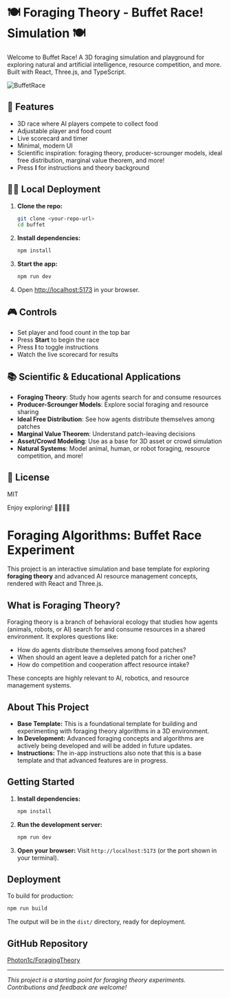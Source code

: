 # 🍽️ Foraging Theory - Buffet Race! Simulation 🍽️

Welcome to Buffet Race! A 3D foraging simulation and playground for exploring natural and artificial intelligence, resource competition, and more. Built with React, Three.js, and TypeScript.

![BuffetRace](media/buffetrace.gif)

## 🚀 Features
- 3D race where AI players compete to collect food
- Adjustable player and food count
- Live scorecard and timer
- Minimal, modern UI
- Scientific inspiration: foraging theory, producer-scrounger models, ideal free distribution, marginal value theorem, and more!
- Press **I** for instructions and theory background

## 🧑‍💻 Local Deployment

1. **Clone the repo:**
   ```bash
   git clone <your-repo-url>
   cd buffet
   ```
2. **Install dependencies:**
   ```bash
   npm install
   ```
3. **Start the app:**
   ```bash
   npm run dev
   ```
4. Open [http://localhost:5173](http://localhost:5173) in your browser.

## 🎮 Controls
- Set player and food count in the top bar
- Press **Start** to begin the race
- Press **I** to toggle instructions
- Watch the live scorecard for results

## 📚 Scientific & Educational Applications
- **Foraging Theory**: Study how agents search for and consume resources
- **Producer-Scrounger Models**: Explore social foraging and resource sharing
- **Ideal Free Distribution**: See how agents distribute themselves among patches
- **Marginal Value Theorem**: Understand patch-leaving decisions
- **Asset/Crowd Modeling**: Use as a base for 3D asset or crowd simulation
- **Natural Systems**: Model animal, human, or robot foraging, resource competition, and more!

## 📝 License
MIT

Enjoy exploring! 🌱🦉🦆🍎

# Foraging Algorithms: Buffet Race Experiment

This project is an interactive simulation and base template for exploring **foraging theory** and advanced AI resource management concepts, rendered with React and Three.js.

## What is Foraging Theory?
Foraging theory is a branch of behavioral ecology that studies how agents (animals, robots, or AI) search for and consume resources in a shared environment. It explores questions like:
- How do agents distribute themselves among food patches?
- When should an agent leave a depleted patch for a richer one?
- How do competition and cooperation affect resource intake?

These concepts are highly relevant to AI, robotics, and resource management systems.

## About This Project
- **Base Template:** This is a foundational template for building and experimenting with foraging theory algorithms in a 3D environment.
- **In Development:** Advanced foraging concepts and algorithms are actively being developed and will be added in future updates.
- **Instructions:** The in-app instructions also note that this is a base template and that advanced features are in progress.

## Getting Started
1. **Install dependencies:**
   ```bash
   npm install
   ```
2. **Run the development server:**
   ```bash
   npm run dev
   ```
3. **Open your browser:**
   Visit `http://localhost:5173` (or the port shown in your terminal).

## Deployment
To build for production:
```bash
npm run build
```
The output will be in the `dist/` directory, ready for deployment.

## GitHub Repository
[Photon1c/ForagingTheory](https://github.com/Photon1c/ForagingTheory)

---

*This project is a starting point for foraging theory experiments. Contributions and feedback are welcome!*
